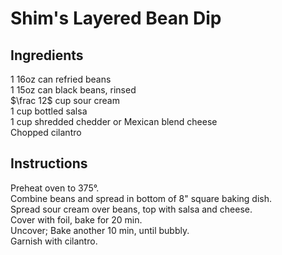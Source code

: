 # Shim's Layered Bean Dip

## Ingredients
$1$ 16oz can refried beans  
$1$ 15oz can black beans, rinsed  
$\frac 12$ cup sour cream  
$1$ cup bottled salsa  
$1$ cup shredded chedder or Mexican blend cheese  
Chopped cilantro  

## Instructions
Preheat oven to 375&deg;.  
Combine beans and spread in bottom of 8" square baking dish.  
Spread sour cream over beans, top with salsa and cheese.  
Cover with foil, bake for 20 min.  
Uncover; Bake another 10 min, until bubbly.  
Garnish with cilantro.  